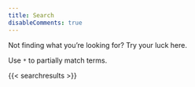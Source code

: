 ```yaml
---
title: Search
disableComments: true
---
```


Not finding what you’re looking for? Try your luck here.

Use `*` to partially match terms.

{{< searchresults >}}
